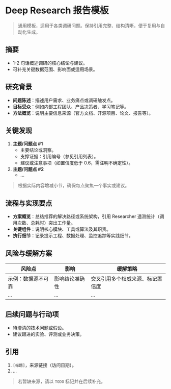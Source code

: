 # Deep Research 报告模板

> 通用模板，适用于各类调研问题。保持引用完整、结构清晰，便于复用与自动化生成。

## 摘要
- 1-2 句话概述调研的核心结论与建议。
- 可补充关键数据范围、影响面或适用场景。

## 研究背景
- **问题陈述**：描述用户需求、业务痛点或调研触发点。
- **目标受众**：例如内部工程团队、产品决策者、学习笔记等。
- **方法概览**：说明主要信息来源（官方文档、开源项目、论文、报告等）。

## 关键发现
1. **主题/问题点 #1**
   - 主要结论或洞察。
   - 支撑证据：引用编号（参见引用列表）。
   - 建议或注意事项（如置信度低于 0.6，需注明不确定性）。
2. **主题/问题点 #2**
   - ...

> 根据实际内容增减小节，确保每点聚焦一个事实或建议。

## 流程与实现要点
- **方案概览**：总结推荐的解决路径或系统架构，引用 Researcher 遥测统计（调用次数、总耗时）突出工作量。
- **关键组件**：说明核心模块、工具或算法及其职责。
- **执行细节**：记录提示工程、数据处理、监控追踪等实践细节。

## 风险与缓解方案
| 风险点 | 影响 | 缓解策略 |
| --- | --- | --- |
| 示例：数据源不可靠 | 影响结论准确性 | 交叉引用多个权威来源、标记置信度 |
| ... | ... | ... |

## 后续问题与行动项
- 待澄清的技术问题或假设。
- 建议跟进的实验、评测或业务决策。

## 引用
1. `[标题]`，来源链接（访问日期）。
2. ...

> 若暂缺来源，请以 `TODO` 标记并在后续补充。
